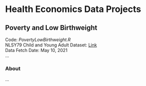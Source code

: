 # Health Economics Data Projects


## Poverty and Low Birthweight
Code: *PovertyLowBirthweight.R* \
NLSY79 Child and Young Adult Dataset: [Link](https://www.bls.gov/nls/nlsy79-children.htm) \
Data Fetch Date: May 10, 2021 \
...


### About
...

